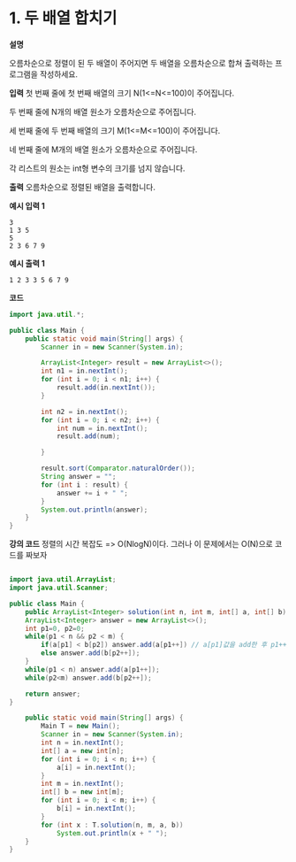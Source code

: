 # 1. 두 배열 합치기

**설명**

오름차순으로 정렬이 된 두 배열이 주어지면 두 배열을 오름차순으로 합쳐 출력하는 프로그램을 작성하세요.

**입력**
첫 번째 줄에 첫 번째 배열의 크기 N(1<=N<=100)이 주어집니다.

두 번째 줄에 N개의 배열 원소가 오름차순으로 주어집니다.

세 번째 줄에 두 번째 배열의 크기 M(1<=M<=100)이 주어집니다.

네 번째 줄에 M개의 배열 원소가 오름차순으로 주어집니다.

각 리스트의 원소는 int형 변수의 크기를 넘지 않습니다.

**출력**
오름차순으로 정렬된 배열을 출력합니다.

**예시 입력 1**

```
3
1 3 5
5
2 3 6 7 9
```

**예시 출력 1**

```
1 2 3 3 5 6 7 9
```

**코드**

```java
import java.util.*;

public class Main {
    public static void main(String[] args) {
        Scanner in = new Scanner(System.in);

        ArrayList<Integer> result = new ArrayList<>();
        int n1 = in.nextInt();
        for (int i = 0; i < n1; i++) {
            result.add(in.nextInt());
        }

        int n2 = in.nextInt();
        for (int i = 0; i < n2; i++) {
            int num = in.nextInt();
            result.add(num);

        }

        result.sort(Comparator.naturalOrder());
        String answer = "";
        for (int i : result) {
            answer += i + " ";
        }
        System.out.println(answer);
    }
}

```

**강의 코드**
정렬의 시간 복잡도 => O(NlogN)이다.
그러나 이 문제에서는 O(N)으로 코드를 짜보자

```java

import java.util.ArrayList;
import java.util.Scanner;

public class Main {
    public ArrayList<Integer> solution(int n, int m, int[] a, int[] b) {
    ArrayList<Integer> answer = new ArrayList<>();
    int p1=0, p2=0;
    while(p1 < n && p2 < m) {
        if(a[p1] < b[p2]) answer.add(a[p1++]) // a[p1]값을 add한 후 p1++을 해준다. 후위증감연산자(vs 전위증감연산자)
        else answer.add(b[p2++]);
    }
    while(p1 < n) answer.add(a[p1++]);
    while(p2<m) answer.add(b[p2++]);

    return answer;
}

    public static void main(String[] args) {
        Main T = new Main();
        Scanner in = new Scanner(System.in);
        int n = in.nextInt();
        int[] a = new int[n];
        for (int i = 0; i < n; i++) {
            a[i] = in.nextInt();
        }
        int m = in.nextInt();
        int[] b = new int[m];
        for (int i = 0; i < m; i++) {
            b[i] = in.nextInt();
        }
        for (int x : T.solution(n, m, a, b))
            System.out.println(x + " ");
    }
}
```
